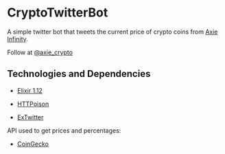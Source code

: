 # CryptoTwitterBot

A simple twitter bot that tweets the current price of crypto coins from [Axie Infinity](https://axieinfinity.com/).

Follow at [@axie_crypto](https://twitter.com/axie_crypto)

## Technologies and Dependencies

* [Elixir 1.12](https://elixir-lang.org/)

* [HTTPoison](https://github.com/edgurgel/httpoison)
* [ExTwitter](https://github.com/parroty/extwitter)

API used to get prices and percentages:
* [CoinGecko](https://www.coingecko.com/)